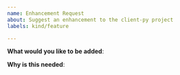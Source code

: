 ```yaml
---
name: Enhancement Request
about: Suggest an enhancement to the client-py project
labels: kind/feature

---
```

<!-- Please only use this template for submitting enhancement requests -->

**What would you like to be added**:

**Why is this needed**: